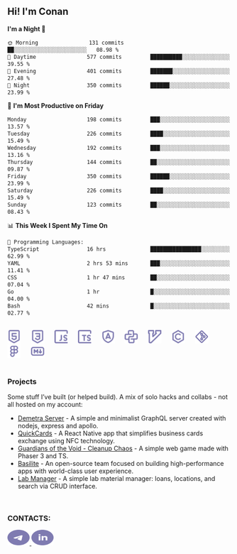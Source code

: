 ## Hi! I'm Conan

<!--START_SECTION:waka-->
**I'm a Night 🦉** 

```text
🌞 Morning                131 commits         ██░░░░░░░░░░░░░░░░░░░░░░░   08.98 % 
🌆 Daytime                577 commits         ██████████░░░░░░░░░░░░░░░   39.55 % 
🌃 Evening                401 commits         ███████░░░░░░░░░░░░░░░░░░   27.48 % 
🌙 Night                  350 commits         ██████░░░░░░░░░░░░░░░░░░░   23.99 % 
```
📅 **I'm Most Productive on Friday** 

```text
Monday                   198 commits         ███░░░░░░░░░░░░░░░░░░░░░░   13.57 % 
Tuesday                  226 commits         ████░░░░░░░░░░░░░░░░░░░░░   15.49 % 
Wednesday                192 commits         ███░░░░░░░░░░░░░░░░░░░░░░   13.16 % 
Thursday                 144 commits         ██░░░░░░░░░░░░░░░░░░░░░░░   09.87 % 
Friday                   350 commits         ██████░░░░░░░░░░░░░░░░░░░   23.99 % 
Saturday                 226 commits         ████░░░░░░░░░░░░░░░░░░░░░   15.49 % 
Sunday                   123 commits         ██░░░░░░░░░░░░░░░░░░░░░░░   08.43 % 
```


📊 **This Week I Spent My Time On** 

```text
💬 Programming Languages: 
TypeScript               16 hrs              ████████████████░░░░░░░░░   62.99 % 
YAML                     2 hrs 53 mins       ███░░░░░░░░░░░░░░░░░░░░░░   11.41 % 
CSS                      1 hr 47 mins        ██░░░░░░░░░░░░░░░░░░░░░░░   07.04 % 
Go                       1 hr                █░░░░░░░░░░░░░░░░░░░░░░░░   04.00 % 
Bash                     42 mins             █░░░░░░░░░░░░░░░░░░░░░░░░   02.77 % 
```


<!--END_SECTION:waka-->

<br>

<div align="left">
  <img src="icons/skills/html.svg" width="30" alt="html5"/>
  <img width="15"/>
  <img src="icons/skills/css.svg" width="30" alt="css"/>
  <img width="15"/>
  <img src="icons/skills/javascript.svg" width="30" alt="javascript"/>
  <img width="15"/>
  <img src="icons/skills/typescript.svg" width="30" alt="typescript"/>
  <img width="15"/>
  <img src="icons/skills/angular.svg" width="30" alt="angular"/>
  <img width="15"/>
  <img src="icons/skills/python.svg" width="30" alt="python"/>
  <img width="15"/>
  <img src="icons/skills/vim.svg" width="30" alt="vim"/>
  <img width="15"/>
  <img src="icons/skills/c.svg" width="30" alt="c"/>
  <img width="15"/>
  <img src="icons/skills/git.svg" width="30" alt="git"/>
  <img width="15"/>
  <img src="icons/skills/figma.svg" width="30" alt="figma"/>
  <img width="15"/>
  <img src="icons/skills/markdown.svg" width="30" alt="markdown"/>
</div>

<br>

### Projects
Some stuff I’ve built (or helped build). A mix of solo hacks and collabs - not all hosted on my account:
- [Demetra Server](https://github.com/demetra-project/server) -  A simple and minimalist GraphQL server created with nodejs, express and apollo.  
- [QuickCards](https://github.com/Pako3549/QuickCards) - A React Native app that simplifies business cards exchange using NFC technology.  
- [Guardians of the Void - Cleanup Chaos](https://github.com/guardians-of-the-void/cleanup-chaos) - A simple web game made with Phaser 3 and TS.  
- [Basilite](https://github.com/basilite) - An open-source team focused on building high-performance apps with world-class user experience.  
- [Lab Manager](https://github.com/blvckspider/it-lab-manager) - A simple lab material manager: loans, locations, and search via CRUD interface.

<br>

### CONTACTS:
<div align="left">
  <a href="https://t.me/gkkconan">
    <img src="icons/contacts/telegram.svg" width="50" height="35" alt="telegram"/>
  </a>
  <a href="https://www.linkedin.com/in/gkkconan">
    <img src="icons/contacts/linkedin.svg" width="50" height="35" alt="linkedin"/>
  </a>
</div>